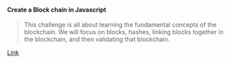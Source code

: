#### Create a Block chain in Javascript  
  
> This challenge is all about learning the fundamental concepts of the blockchain. We will focus on blocks, hashes, linking blocks together in the blockchain, and then validating that blockchain.  
  
[Link](https://www.chainshot.com/lessons/5b3afd70d9f99763e5c4b4fe/)
